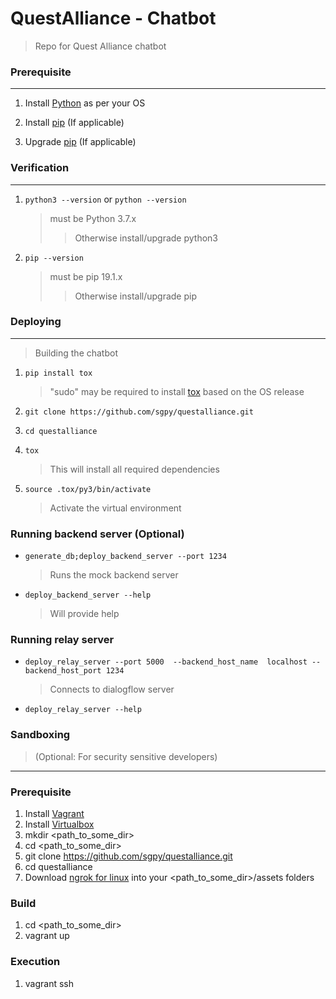 # QuestAlliance - Chatbot
> Repo for Quest Alliance chatbot



### Prerequisite
___
1. Install [Python](https://www.python.org/downloads/) as per your OS

2. Install [pip](https://pip.pypa.io/en/stable/installing) (If applicable)

3. Upgrade [pip](https://pip.pypa.io/en/stable/installing/#upgrading-pip) (If applicable)
   

### Verification
___

1. `python3 --version` or `python --version`
    > must be Python 3.7.x
    >> Otherwise install/upgrade python3
    
2. `pip --version`
    > must be pip 19.1.x
    >> Otherwise install/upgrade pip


### Deploying
___
> Building the  chatbot 

1. `pip install tox`
   > "sudo" may be required to install [tox](https://tox.readthedocs.io/en/latest/install.html) based on the OS release
    
2. `git clone https://github.com/sgpy/questalliance.git`

3. `cd questalliance`

4. `tox`
    > This will install all required dependencies
    
5. `source .tox/py3/bin/activate`
    > Activate the virtual environment    


    
### Running backend server (Optional)    

-  `generate_db;deploy_backend_server --port 1234`
    > Runs the mock backend server
    
-   `deploy_backend_server --help`
    > Will provide help

### Running relay server
    
-  `deploy_relay_server --port 5000  --backend_host_name  localhost --backend_host_port 1234`
    > Connects to dialogflow server

-  `deploy_relay_server --help`


### Sandboxing
> (Optional: For security sensitive developers)
___

### Prerequisite
1. Install [Vagrant](https://www.vagrantup.com/downloads.html)
2. Install [Virtualbox](https://www.virtualbox.org/wiki/Downloads)
3. mkdir <path_to_some_dir>
4. cd <path_to_some_dir>
5. git clone https://github.com/sgpy/questalliance.git
6. cd questalliance
7. Download [ngrok for linux](https://ngrok.com/download) into your <path_to_some_dir>/assets folders

### Build
1. cd <path_to_some_dir>
2. vagrant up

### Execution
1. vagrant ssh